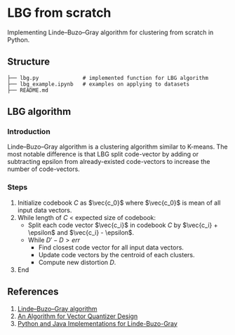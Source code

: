 # LBG from scratch

Implementing Linde–Buzo–Gray algorithm for clustering from scratch in Python.

## Structure
	├── lbg.py              # implemented function for LBG algorithm
	├── lbg_example.ipynb   # examples on applying to datasets
	├── README.md 

## LBG algorithm
### Introduction
Linde–Buzo–Gray algorithm is a clustering algorithm similar to K-means. The most notable difference is that LBG split code-vector by adding or subtracting epsilon from already-existed code-vectors to increase the number of code-vectors. 

### Steps
1. Initialize codebook $C$ as $\vec{c_0}$ where $\vec{c_0}$ is mean of all input data vectors.
2. While length of $C$ < expected size of codebook: 
	 - Split each code vector $\vec{c_i}$ in codebook $C$ by $\vec{c_i} + \epsilon$ and $\vec{c_i} - \epsilon$. 
	 - While $D'- D > err$
	   - Find closest code vector for all input data vectors.
	   - Update code vectors by the centroid of each clusters.
	   - Compute new distortion $D$. 
3. End

## References

1. [Linde–Buzo–Gray algorithm](https://en.wikipedia.org/wiki/Linde%E2%80%93Buzo%E2%80%93Gray_algorithm)
2. [An Algorithm for Vector Quantizer Design](https://ieeexplore.ieee.org/document/1094577)
3. [Python and Java Implementations for Linde-Buzo-Gray](https://mkonrad.net/projects/gen_lloyd.html) 



